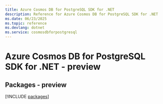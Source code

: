 ```yaml
---
title: Azure Cosmos DB for PostgreSQL SDK for .NET
description: Reference for Azure Cosmos DB for PostgreSQL SDK for .NET
ms.date: 06/23/2025
ms.topic: reference
ms.devlang: dotnet
ms.service: cosmosdbforpostgresql
---
```

# Azure Cosmos DB for PostgreSQL SDK for .NET - preview
## Packages - preview
[!INCLUDE [packages](cosmos-db-for-postgresql-index.md)]